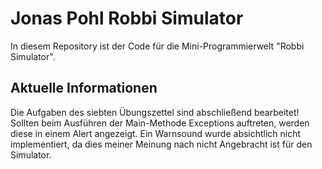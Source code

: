 # Jonas Pohl Robbi Simulator

In diesem Repository ist der Code für die Mini-Programmierwelt "Robbi Simulator".

## Aktuelle Informationen
Die Aufgaben des siebten Übungszettel sind abschließend bearbeitet!
Sollten beim Ausführen der Main-Methode Exceptions auftreten, werden diese in einem Alert angezeigt. Ein Warnsound wurde absichtlich nicht implementiert, da dies meiner Meinung nach nicht Angebracht ist für den Simulator.